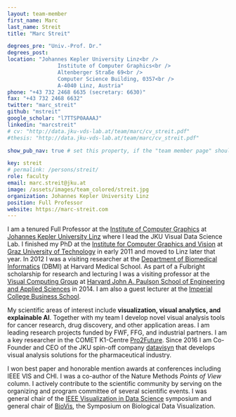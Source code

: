 ```yaml
---
layout: team-member
first_name: Marc
last_name: Streit
title: "Marc Streit"

degrees_pre: "Univ.-Prof. Dr."
degrees_post:
location: "Johannes Kepler University Linz<br />
                Institute of Computer Graphics<br />
                Altenberger Straße 69<br />
                Computer Science Building, 0357<br />
                A-4040 Linz, Austria"
phone: "+43 732 2468 6635 (secretary: 6630)"
fax: "+43 732 2468 6632"
twitter: "marc_streit"
github: "mstreit"
google_scholar: "l7TTSP0AAAAJ"
linkedin: "marcstreit"
# cv: "http://data.jku-vds-lab.at/team/marc/cv_streit.pdf"
#thesis: "http://data.jku-vds-lab.at/team/marc/cv_streit.pdf"

show_pub_nav: true # set this property, if the "team member page" should have a navigation for publications (i.e. if person has many publiations)

key: streit
# permalink: /persons/streit/
role: faculty
email: marc.streit@jku.at
image: /assets/images/team_colored/streit.jpg
organization: Johannes Kepler University Linz
position: Full Professor
website: https://marc-streit.com
---
```


<p>I am a tenured Full Professor at the <a href="http://www.cg.jku.at">Institute of Computer Graphics</a> at <a href="http://www.jku.at">Johannes Kepler University Linz</a> where I lead the JKU Visual Data Science Lab.
I finished my PhD at the <a href="http://www.icg.tugraz.at">Institute for Computer Graphics and Vision</a>
at <a href="http://www.tugraz.at">Graz University of Technology</a> in early 2011 and moved to Linz later
that year. In 2012 I was a visiting researcher at the <a href="https://dbmi.hms.harvard.edu/">Department of Biomedical Informatics</a> (DBMI) at Harvard Medical School. As part of a Fulbright scholarship for research and lecturing I was a visiting professor at the <a href="http://vcg.seas.harvard.edu">Visual Computing Group</a> at <a href="http://www.seas.harvard.edu">Harvard John A. Paulson School of Engineering and Applied Sciences</a> in 2014. I am also a guest lecturer at the <a href="https://www.imperial.ac.uk/business-school">Imperial College Business School</a>.</p>

<p>My scientific areas of interest include <b>visualization, visual analytics, and explainable AI</b>. Together with my team I develop novel visual analysis tools for cancer research, drug discovery, and other application areas. I am leading research projects funded by FWF, FFG, and industrial partners. I am a key researcher in the COMET K1-Centre <a href="http://pro2future.at">Pro2Future</a>. Since 2016 I am Co-Founder and CEO of the JKU spin-off company <a href="http://datavisyn.io">datavisyn</a> that develops visual analysis solutions for the pharmaceutical industry.</p>

<p>I won best paper and honorable mention awards at conferences including IEEE VIS and CHI. I was a co-author of the Nature Methods <i>Points of View</i> column. I actively contribute to the scientific community by serving on the organizing and program committee of several scientific events. I was general chair of the <a href="http://www.visualdatascience.org/">IEEE Visualization in Data Science</a> symposium and general chair of <a href="http://biovis.net">BioVis</a>, the Symposium on Biological Data Visualization.</p>

    
